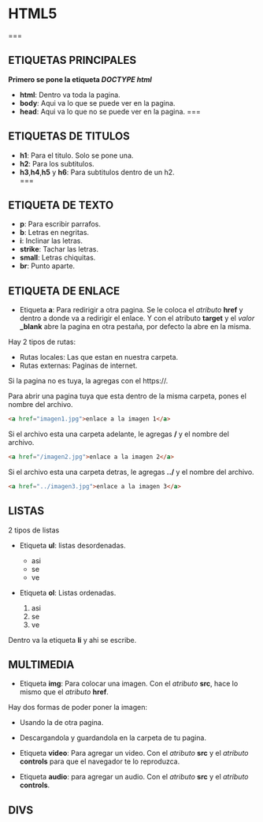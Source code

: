 # HTML5
===
## ETIQUETAS PRINCIPALES

**Primero se pone la etiqueta *DOCTYPE html***

- **html**: Dentro va toda la pagina.
- **body**: Aqui va lo que se puede ver en la pagina.
- **head**: Aqui va lo que no se puede ver en la pagina.
===
## ETIQUETAS DE TITULOS

- **h1**: Para el titulo. Solo se pone una.
- **h2**: Para los subtitulos.
- **h3**,**h4**,**h5** y **h6**: Para subtitulos dentro de un h2.  
===
## ETIQUETA DE TEXTO

- **p**: Para escribir parrafos.
- **b**: Letras en negritas.
- **i**: Inclinar las letras.
- **strike**: Tachar las letras. 
- **small**: Letras chiquitas.
- **br**: Punto aparte.

## ETIQUETA DE ENLACE

- Etiqueta **a**: Para redirigir a otra pagina. Se le coloca el *atributo* **href** y dentro a donde va a redirigir el enlace. Y con el atributo **target** y el *valor* **_blank** abre la pagina en otra pestaña, por defecto la abre en la misma.

Hay 2 tipos de rutas:
  - Rutas locales: Las que estan en nuestra carpeta.
  - Rutas externas: Paginas de internet.

Si la pagina no es tuya, la agregas con el https://.

Para abrir una pagina tuya que esta dentro de la misma carpeta, pones el nombre del archivo.

```html
<a href="imagen1.jpg">enlace a la imagen 1</a>
```

Si el archivo esta una carpeta adelante, le agregas **/** y el nombre del archivo.

```html
<a href="/imagen2.jpg">enlace a la imagen 2</a>
```

Si el archivo esta una carpeta detras, le agregas **../** y el nombre del archivo.

```html
<a href="../imagen3.jpg">enlace a la imagen 3</a>
```

## LISTAS

2 tipos de listas

- Etiqueta **ul**: listas desordenadas.

    - asi
    - se
    - ve

- Etiqueta **ol**: Listas ordenadas.

    1. asi
    2. se
    3. ve

Dentro va la etiqueta **li** y ahi se escribe.

## MULTIMEDIA

- Etiqueta **img**: Para colocar una imagen. Con el *atributo* **src**, hace lo mismo que el *atributo* **href**.

Hay dos formas de poder poner la imagen:
  - Usando la de otra pagina.
  - Descargandola y guardandola en la carpeta de tu pagina.

- Etiqueta **video**: Para agregar un video. Con el *atributo* **src** y el *atributo* **controls** para que el navegador te lo reproduzca.

- Etiqueta **audio**: para agregar un audio. Con el *atributo* **src** y el *atributo* **controls**.

## DIVS

